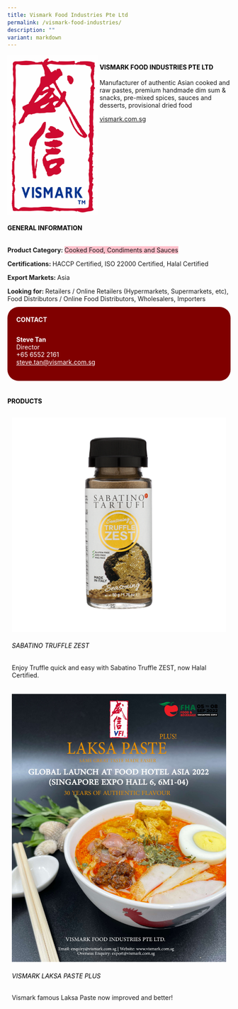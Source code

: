 ```yaml
---
title: Vismark Food Industries Pte Ltd
permalink: /vismark-food-industries/
description: ""
variant: markdown
---
```

<div class="flex-paragraph"> 
<p style="text-transform: uppercase">
</p>
</div> 
<div class="flex-container" style="display: flex; flex-wrap: wrap;"> 
<div class="card sgds" style="flex: 1 1 40%; display: block;">
<img src="/images/vismark_logo.jpg">
</div> 
<div class="card-sgds" style="flex: 1 1 58%; display: block; margin-left: 3px"> 
<h4 style="text-transform: uppercase; color: black;">
<b>VISMARK FOOD INDUSTRIES PTE LTD 
</b>
</h4> 
<p>Manufacturer of authentic Asian cooked and raw pastes, premium handmade dim sum &amp; snacks, pre-mixed spices, sauces and desserts, provisional dried food
</p> 
<p>
<a href="https://vismark.com.sg" target="_blank">vismark.com.sg
</a>
</p> 
</div> 
</div> 
<h4 style="text-transform: uppercase; color: black;">
<b>General Information
</b>
</h4> 
<div class="flex-container" style="display: flex; flex-wrap: wrap;"> 
<div class="card sgds" style="flex: 1 1 65%; display: block; align-self: stretch"> 
<div class="flex-paragraph"> 
<p>
<b>Product Category: 
</b>
<span style="background-color: pink; border-radius: 10 px;">Cooked Food, Condiments and Sauces</span>
</p> 
<p>
<b>Certifications: 
</b>HACCP Certified, ISO 22000 Certified, Halal Certified
</p> 
<p>
<b>Export Markets: 
</b>Asia
</p> 
<p style="margin-bottom: 10px;">
<b>Looking for: 
</b>Retailers / Online Retailers (Hypermarkets, Supermarkets, etc), Food Distributors / Online Food Distributors, Wholesalers, Importers
</p> 
</div> 
</div> 
<div class="card sgds" style="flex: 1 1 35%; padding: 10px; display: block; background-color: maroon; border-radius: 25px; align-self: center;"> 
<h4 style="color: white; margin-top: 10px; margin-left: 10px;">CONTACT
</h4> 
<div class="flex-paragraph"> 
<p style="padding: 10px; color: white;">
<b>Steve Tan
</b>
<br>Director
<br>+65 6552 2161
<br>
<a href="mailto:steve.tan@vismark.com.sg" style="color: white;">steve.tan@vismark.com.sg
</a>
</p> 
</div> 
</div> 
</div> 
<br> 
<h4 style="text-transform: uppercase; color: black;">
<b>products
</b>
</h4> 
<div style="display: flex; flex-wrap: wrap;"> 
<div class="card sgds" style="flex: 1 1 47%; margin: 10px; display: block;"> 
<div class="flex-image" style="display: block;">
<img src="/images/vismark_product1.png">
</div> 
<div class="flex-paragraph"> 
<h6 style="text-transform: uppercase; color: black;">Sabatino Truffle ZEST
</h6> 
<p>Enjoy Truffle quick and easy with Sabatino Truffle ZEST, now Halal Certified.
</p>
</div> 
</div> 
<div class="card sgds" style="flex: 1 1 47%; margin: 10px; display: block;"> 
<div class="flex-image" style="display: block;">
<img src="/images/vismark_product2.jpg">
</div> 
<div class="flex-paragraph"> 
<h6 style="text-transform: uppercase; color: black;">Vismark Laksa Paste PLUS
</h6> 
<p>Vismark famous Laksa Paste now improved and better!
</p>
</div> 
</div> 
</div>